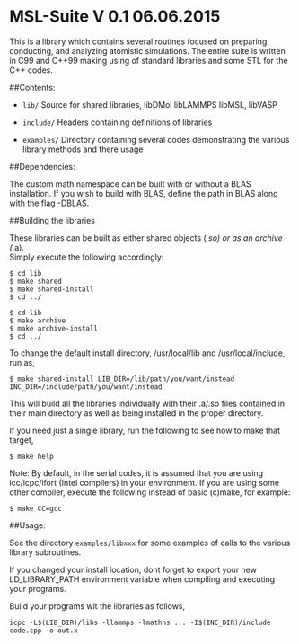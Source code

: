 # MSL-Suite V 0.1 06.06.2015

This is a library which contains several routines focused on preparing,
conducting, and analyzing atomistic simulations.  The entire suite is written 
in C99 and C++99 making using of standard libraries and some STL for the C++ codes.


##Contents:

* `lib/`   Source for shared libraries, libDMol libLAMMPS libMSL, libVASP

* `include/`  Headers containing definitions of libraries

* `examples/`  Directory containing several codes demonstrating the various library methods and there usage


##Dependencies:

The custom math namespace can be built with or without a BLAS installation.  If 
you wish to build with BLAS, define the path in BLAS along with the flag -DBLAS.

	
##Building the libraries

These libraries can be built as either shared objects (*.so) or as an archive (*.a).  
Simply execute the following accordingly:
```
$ cd lib
$ make shared
$ make shared-install
$ cd ../
```
```
$ cd lib
$ make archive
$ make archive-install
$ cd ../
```

To change the default install directory, /usr/local/lib and /usr/local/include, run as,
```
$ make shared-install LIB_DIR=/lib/path/you/want/instead INC_DIR=/include/path/you/want/instead 
```

This will build all the libraries individually with their .a/.so files contained in their main directory
as well as being installed in the proper directory.

If you need just a single library, run the following to see how to make that target,
```
$ make help
```

Note: By default, in the serial codes, it is assumed that you are using icc/icpc/ifort 
(Intel compilers) in your environment.  If you are using some other compiler, execute 
the following instead of basic (c)make, for example:
```
$ make CC=gcc
```

##Usage:

See the directory `examples/libxxx` for some examples of calls to the various library subroutines.

If you changed your install location, dont forget to export your new LD_LIBRARY_PATH environment 
variable when compiling and executing your programs.

Build your programs wit the libraries as follows,
```
icpc -L$(LIB_DIR)/libs -llammps -lmathns ... -I$(INC_DIR)/include code.cpp -o out.x 
```

